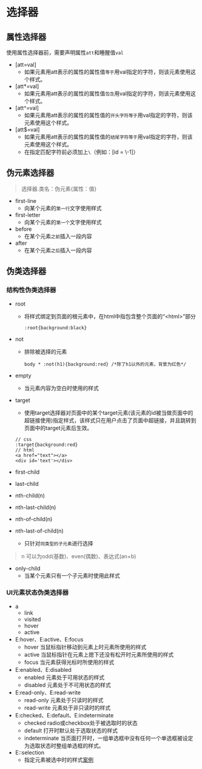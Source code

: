 # 选择器
## 属性选择器
 使用属性选择器前，需要声明属性`att`和睡醒值`val`
 * \[att=val]
    * 如果元素用att表示的属性的属性值`等于`用val指定的字符，则该元素使用这个样式。
 * \[att*=val]
    * 如果元素用att表示的属性的属性值`包含`用val指定的字符，则该元素使用这个样式。
 * \[att^=val]
    * 如果元素用att表示的属性的属性值的`开头字符等于`用val指定的字符，则该元素使用这个样式。
 * \[att$=val]
    * 如果元素用att表示的属性的属性值的`结尾字符等于`用val指定的字符，则该元素使用这个样式。
    * 在指定匹配字符前必须加上`\`（例如：\[id = \\-1]）

## 伪元素选择器
 > 选择器.类名：伪元素{属性：值}
* first-line
    * 向某个元素的`第一行`文字使用样式
* first-letter
    * 向某个元素的`第一个`文字使用样式
* before
    * 在某个元素`之前`插入一段内容
* after
    * 在某个元素`之后`插入一段内容
## 伪类选择器
### 结构性伪类选择器
* root
    * 将样式绑定到页面的根元素中，在html中指包含整个页面的“\<html>”部分
        ```
        :root{background:black}
        ```
* not
    * 排除被选择的元素
        ```
        body * :not(h1){background:red} /*除了h1以外的元素，背景为红色*/
        ```
* empty
    * 当元素内容为空白时使用的样式
* target
    * 使用target选择器对页面中的某个target元素(该元素的id被当做页面中的超链接使用)指定样式，该样式只在用户点击了页面中超链接，并且跳转到页面中的target元素后生效。
    ```
    // css
    :target{background:red}
    // html
    <a href="text"></a>
    <div id='text'></div>
    ```
* first-child
* last-child
* nth-child(n)
* nth-last-child(n)

* nth-of-child(n)
* nth-last-of-child(n)
    * 只针对`同类型的子元素`进行选择
> n 可以为odd(基数)、even(偶数)、表达式(an+b)
* only-child
    * 当某个元素只有一个子元素时使用此样式

### UI元素状态伪类选择器
* a
    * link
    * visited
    * hover
    * active
* E:hover、E:active、E:focus
    * hover  当鼠标指针移动到元素上时元素所使用的样式
    * active 当鼠标指针在元素上摁下还没有松开时元素所使用的样式
    * focus  当元素获得光标时所使用的样式
* E:enabled、E:disabled
    * enabled  元素处于可用状态的样式
    * disabled 元素处于不可用状态的样式
* E:read-only、E:read-write
    * read-only  元素处于只读时的样式
    * read-write 元素处于非只读时的样式
* E:checked、E:default、E:indeterminate
    * checked radio或checkbox处于被选取时的状态
    * default 打开时默认处于选取状态的样式
    * indeterminate 当页面打开时，一组单选框中没有任何一个单选框被设定为选取状态时整组单选框的样式。
* E::selection
    * 指定元素被选中时的样式[案例](https://github.com/bevexed/css_learning/blob/master/%E9%80%89%E6%8B%A9%E5%99%A8/selection.html)
